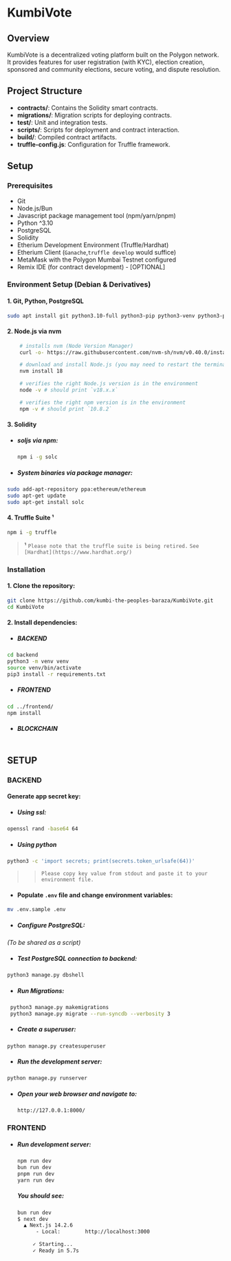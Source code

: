 # KumbiVote

## Overview

KumbiVote is a decentralized voting platform built on the Polygon network. It provides features for user registration (with KYC), election creation, sponsored and community elections, secure voting, and dispute resolution.

## Project Structure

- **contracts/**: Contains the Solidity smart contracts.
- **migrations/**: Migration scripts for deploying contracts.
- **test/**: Unit and integration tests.
- **scripts/**: Scripts for deployment and contract interaction.
- **build/**: Compiled contract artifacts.
- **truffle-config.js**: Configuration for Truffle framework.

## Setup

### Prerequisites
- Git
- Node.js/Bun
- Javascript package management tool (npm/yarn/pnpm)
- Python ^3.10
- PostgreSQL
- Solidity
- Etherium Development Environment (Truffle/Hardhat)
- Etherium Client (`Ganache`,`truffle develop` would suffice)
- MetaMask with the Polygon Mumbai Testnet configured
- Remix IDE (for contract development) - [OPTIONAL]

### Environment Setup (Debian & Derivatives)

#### 1. Git, Python, PostgreSQL
```bash
sudo apt install git python3.10-full python3-pip python3-venv python3-pip-whl postgresql-14
```

#### 2. Node.js via nvm

```bash
    # installs nvm (Node Version Manager)
    curl -o- https://raw.githubusercontent.com/nvm-sh/nvm/v0.40.0/install.sh | bash

    # download and install Node.js (you may need to restart the terminal)
    nvm install 18

    # verifies the right Node.js version is in the environment
    node -v # should print `v18.x.x`

    # verifies the right npm version is in the environment
    npm -v # should print `10.8.2`
```


#### 3. Solidity

- ##### soljs via npm:

    ```bash
    npm i -g solc
    ```

- ##### System binaries via package manager:

```bash
sudo add-apt-repository ppa:ethereum/ethereum
sudo apt-get update
sudo apt-get install solc
```

#### 4. Truffle Suite **¹**

```bash
npm i -g truffle
```

> **¹** `Please note that the truffle suite is being retired.`
> `See [Hardhat](https://www.hardhat.org/)`



### Installation

#### 1. Clone the repository:

```bash
git clone https://github.com/kumbi-the-peoples-baraza/KumbiVote.git
cd KumbiVote
```

 #### 2. Install dependencies:

- ##### BACKEND

```bash
cd backend
python3 -m venv venv
source venv/bin/activate
pip3 install -r requirements.txt
```

- ##### FRONTEND

```bash
cd ../frontend/
npm install
```

- ##### BLOCKCHAIN

```bash
```

## SETUP

### BACKEND

#### Generate app secret key:

- ##### Using ssl:
```bash
openssl rand -base64 64
```

-  ##### Using python
```bash
python3 -c 'import secrets; print(secrets.token_urlsafe(64))'
```

>> `Please copy key value from stdout and paste it to your environment file.`


- #### Populate `.env` file and change environment variables:

```bash
mv .env.sample .env
```

- ##### Configure PostgreSQL:
*(To be shared as a script)*

- ##### Test PostgreSQL connection to backend:

```bash
python3 manage.py dbshell
```

- ##### Run Migrations:

```bash
 python3 manage.py makemigrations
 python3 manage.py migrate --run-syncdb --verbosity 3
 ```

- ##### Create a superuser:

```bash
python manage.py createsuperuser
```

- ##### Run the development server:

```bash
python manage.py runserver
```

- ##### Open your web browser and navigate to:

    `http://127.0.0.1:8000/`


### FRONTEND

- ##### Run development server:

    ```bash
    npm run dev
    bun run dev
    pnpm run dev
    yarn run dev
    ```

    ##### You should see:

    ```bash
    bun run dev
    $ next dev
      ▲ Next.js 14.2.6
          - Local:        http://localhost:3000

         ✓ Starting...
         ✓ Ready in 5.7s
    ```
